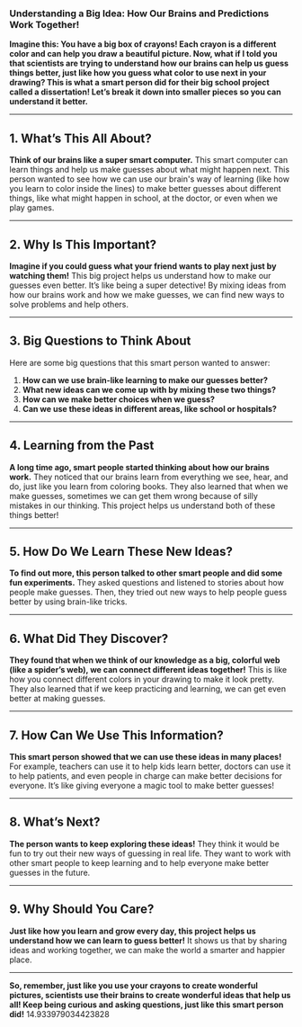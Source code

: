 ### Understanding a Big Idea: How Our Brains and Predictions Work Together!

**Imagine this: You have a big box of crayons! Each crayon is a different color and can help you draw a beautiful picture. Now, what if I told you that scientists are trying to understand how our brains can help us guess things better, just like how you guess what color to use next in your drawing? This is what a smart person did for their big school project called a dissertation! Let’s break it down into smaller pieces so you can understand it better.**

---

## 1. What’s This All About?

**Think of our brains like a super smart computer.** This smart computer can learn things and help us make guesses about what might happen next. This person wanted to see how we can use our brain's way of learning (like how you learn to color inside the lines) to make better guesses about different things, like what might happen in school, at the doctor, or even when we play games.

---

## 2. Why Is This Important?

**Imagine if you could guess what your friend wants to play next just by watching them!** This big project helps us understand how to make our guesses even better. It’s like being a super detective! By mixing ideas from how our brains work and how we make guesses, we can find new ways to solve problems and help others.

---

## 3. Big Questions to Think About

Here are some big questions that this smart person wanted to answer:

1. **How can we use brain-like learning to make our guesses better?**
2. **What new ideas can we come up with by mixing these two things?**
3. **How can we make better choices when we guess?**
4. **Can we use these ideas in different areas, like school or hospitals?**

---

## 4. Learning from the Past

**A long time ago, smart people started thinking about how our brains work.** They noticed that our brains learn from everything we see, hear, and do, just like you learn from coloring books. They also learned that when we make guesses, sometimes we can get them wrong because of silly mistakes in our thinking. This project helps us understand both of these things better!

---

## 5. How Do We Learn These New Ideas?

**To find out more, this person talked to other smart people and did some fun experiments.** They asked questions and listened to stories about how people make guesses. Then, they tried out new ways to help people guess better by using brain-like tricks.

---

## 6. What Did They Discover?

**They found that when we think of our knowledge as a big, colorful web (like a spider’s web), we can connect different ideas together!** This is like how you connect different colors in your drawing to make it look pretty. They also learned that if we keep practicing and learning, we can get even better at making guesses.

---

## 7. How Can We Use This Information?

**This smart person showed that we can use these ideas in many places!** For example, teachers can use it to help kids learn better, doctors can use it to help patients, and even people in charge can make better decisions for everyone. It’s like giving everyone a magic tool to make better guesses!

---

## 8. What’s Next?

**The person wants to keep exploring these ideas!** They think it would be fun to try out their new ways of guessing in real life. They want to work with other smart people to keep learning and to help everyone make better guesses in the future.

---

## 9. Why Should You Care?

**Just like how you learn and grow every day, this project helps us understand how we can learn to guess better!** It shows us that by sharing ideas and working together, we can make the world a smarter and happier place.

---

**So, remember, just like you use your crayons to create wonderful pictures, scientists use their brains to create wonderful ideas that help us all! Keep being curious and asking questions, just like this smart person did!** 14.933979034423828